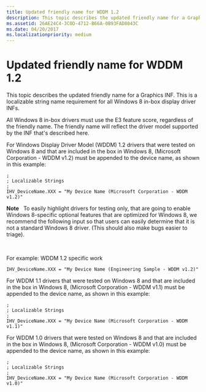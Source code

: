 ```yaml
---
title: Updated friendly name for WDDM 1.2
description: This topic describes the updated friendly name for a Graphics INF. This is a localizable string name requirement for all Windows 8 in-box display driver INFs.
ms.assetid: 26AE24C4-3C0D-4712-B66A-0B93FAD8043C
ms.date: 04/20/2017
ms.localizationpriority: medium
---
```


# Updated friendly name for WDDM 1.2


This topic describes the updated friendly name for a Graphics INF. This is a localizable string name requirement for all Windows 8 in-box display driver INFs.

All Windows 8 in-box drivers must use the E3 feature score, regardless of the friendly name. The friendly name will reflect the driver model supported by the INF that's described here.

For Windows Display Driver Model (WDDM) 1.2 drivers that were tested on Windows 8 and that are included in the box in Windows 8, (Microsoft Corporation - WDDM v1.2) must be appended to the device name, as shown in this example:

``` syntax
;
; Localizable Strings
;
IHV_DeviceName.XXX = "My Device Name (Microsoft Corporation - WDDM v1.2)"
```

**Note**  
To easily highlight drivers for testing only, that are going to enable Windows 8-specific optional features that are optimized for Windows 8, we recommend the following input so that users can easily determine that it is not a standard Windows 8 driver. (This should also make bugs easier to triage).

 

For example: WDDM 1.2 specific work

``` syntax
IHV_DeviceName.XXX = "My Device Name (Engineering Sample - WDDM v1.2)"
```

For WDDM 1.1 drivers that were tested on Windows 8 and that are included in the box in Windows 8, (Microsoft Corporation - WDDM v1.1) must be appended to the device name, as shown in this example:

``` syntax
;
; Localizable Strings
;
IHV_DeviceName.XXX = "My Device Name (Microsoft Corporation - WDDM v1.1)"
```

For WDDM 1.0 drivers that were tested on Windows 8 and that are included in the box in Windows 8, (Microsoft Corporation - WDDM v1.0) must be appended to the device name, as shown in this example:

``` syntax
;
; Localizable Strings
;
IHV_DeviceName.XXX = "My Device Name (Microsoft Corporation - WDDM v1.0)"
```

 

 





